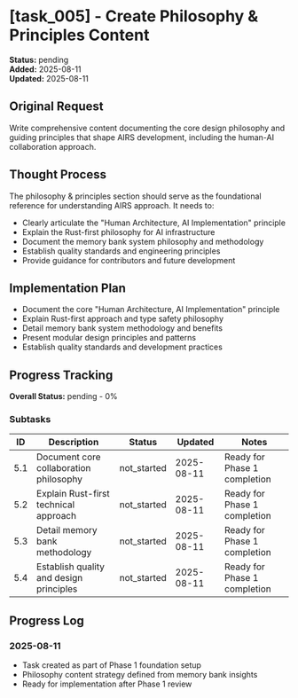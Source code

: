 # [task_005] - Create Philosophy & Principles Content

**Status:** pending  
**Added:** 2025-08-11  
**Updated:** 2025-08-11

## Original Request
Write comprehensive content documenting the core design philosophy and guiding principles that shape AIRS development, including the human-AI collaboration approach.

## Thought Process
The philosophy & principles section should serve as the foundational reference for understanding AIRS approach. It needs to:
- Clearly articulate the "Human Architecture, AI Implementation" principle
- Explain the Rust-first philosophy for AI infrastructure
- Document the memory bank system philosophy and methodology
- Establish quality standards and engineering principles
- Provide guidance for contributors and future development

## Implementation Plan
- Document the core "Human Architecture, AI Implementation" principle
- Explain Rust-first approach and type safety philosophy
- Detail memory bank system methodology and benefits
- Present modular design principles and patterns
- Establish quality standards and development practices

## Progress Tracking

**Overall Status:** pending - 0%

### Subtasks
| ID | Description | Status | Updated | Notes |
|----|-------------|--------|---------|-------|
| 5.1 | Document core collaboration philosophy | not_started | 2025-08-11 | Ready for Phase 1 completion |
| 5.2 | Explain Rust-first technical approach | not_started | 2025-08-11 | Ready for Phase 1 completion |
| 5.3 | Detail memory bank methodology | not_started | 2025-08-11 | Ready for Phase 1 completion |
| 5.4 | Establish quality and design principles | not_started | 2025-08-11 | Ready for Phase 1 completion |

## Progress Log
### 2025-08-11
- Task created as part of Phase 1 foundation setup
- Philosophy content strategy defined from memory bank insights
- Ready for implementation after Phase 1 review
